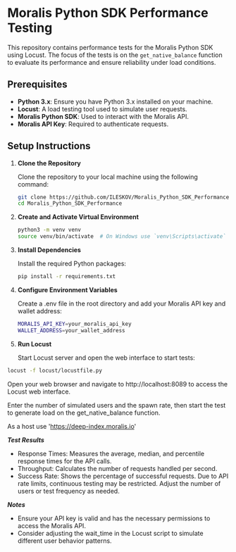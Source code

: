 # Moralis Python SDK Performance Testing

This repository contains performance tests for the Moralis Python SDK using Locust. The focus of the tests is on the `get_native_balance` function to evaluate its performance and ensure reliability under load conditions.

## Prerequisites

- **Python 3.x**: Ensure you have Python 3.x installed on your machine.
- **Locust**: A load testing tool used to simulate user requests.
- **Moralis Python SDK**: Used to interact with the Moralis API.
- **Moralis API Key**: Required to authenticate requests.

## Setup Instructions

1. **Clone the Repository**

   Clone the repository to your local machine using the following command:

   ```bash
   git clone https://github.com/ILESKOV/Moralis_Python_SDK_Performance.git
   cd Moralis_Python_SDK_Performance
   ```

2. **Create and Activate Virtual Environment**

   ```bash
   python3 -m venv venv
   source venv/bin/activate  # On Windows use `venv\Scripts\activate`
   ```

3. **Install Dependencies**

   Install the required Python packages:

   ```bash
   pip install -r requirements.txt
   ```

4. **Configure Environment Variables**

   Create a .env file in the root directory and add your Moralis API key and wallet address:

   ```bash
   MORALIS_API_KEY=your_moralis_api_key
   WALLET_ADDRESS=your_wallet_address
   ```

5. **Run Locust**

   Start Locust server and open the web interface to start tests:

```bash
locust -f locust/locustfile.py
```

Open your web browser and navigate to http://localhost:8089 to access the Locust web interface.

Enter the number of simulated users and the spawn rate, then start the test to generate load on the get_native_balance function.

As a host use 'https://deep-index.moralis.io'

**_Test Results_**

- Response Times: Measures the average, median, and percentile response times for the API calls.
- Throughput: Calculates the number of requests handled per second.
- Success Rate: Shows the percentage of successful requests.
  Due to API rate limits, continuous testing may be restricted. Adjust the number of users or test frequency as needed.

**_Notes_**

- Ensure your API key is valid and has the necessary permissions to access the Moralis API.
- Consider adjusting the wait_time in the Locust script to simulate different user behavior patterns.
